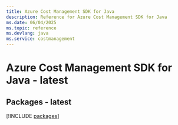 ```yaml
---
title: Azure Cost Management SDK for Java
description: Reference for Azure Cost Management SDK for Java
ms.date: 06/04/2025
ms.topic: reference
ms.devlang: java
ms.service: costmanagement
---
```

# Azure Cost Management SDK for Java - latest
## Packages - latest
[!INCLUDE [packages](cost-management-index.md)]